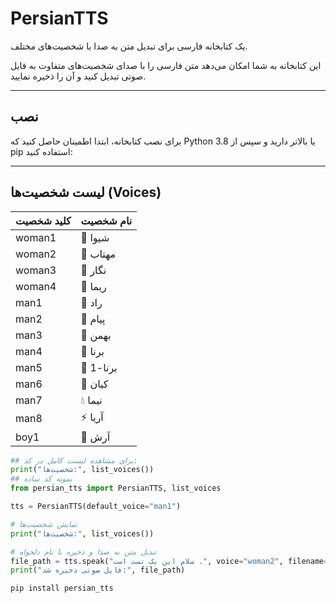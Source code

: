 # PersianTTS

یک کتابخانه فارسی برای تبدیل متن به صدا با شخصیت‌های مختلف.

این کتابخانه به شما امکان می‌دهد متن فارسی را با صدای شخصیت‌های متفاوت به فایل صوتی تبدیل کنید و آن را ذخیره نمایید.

---

## نصب

برای نصب کتابخانه، ابتدا اطمینان حاصل کنید که Python 3.8 یا بالاتر دارید و سپس از pip استفاده کنید:


---
## لیست شخصیت‌ها (Voices)
| کلید شخصیت | نام شخصیت |
| ---------- | --------- |
| woman1     | 🌼 شیوا   |
| woman2     | 🌷 مهتاب  |
| woman3     | 🌺 نگار   |
| woman4     | 🌹 ریما   |
| man1       | 🌠 راد    |
| man2       | 🌠 پیام   |
| man3       | 🚀 بهمن   |
| man4       | 🚀 برنا   |
| man5       | 🚀 برنا-1 |
| man6       | 🦁 کیان   |
| man7       | 💧 نیما   |
| man8       | ⚡️ آریا   |
| boy1       | 🌟 آرش    |



```python
## برای مشاهده لیست کامل در کد:
print("شخصیت‌ها:", list_voices())
## نمونه کد ساده
from persian_tts import PersianTTS, list_voices

tts = PersianTTS(default_voice="man1")

# نمایش شخصیت‌ها
print("شخصیت‌ها:", list_voices())

# تبدیل متن به صدا و ذخیره با نام دلخواه
file_path = tts.speak("سلام این یک تست است .", voice="woman2", filename="test.wav")
print("فایل صوتی ذخیره شد:", file_path)
```

```bash
pip install persian_tts
